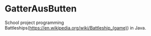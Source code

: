 # GatterAusButten
School project programming Battleships(https://en.wikipedia.org/wiki/Battleship_(game)) in Java.
